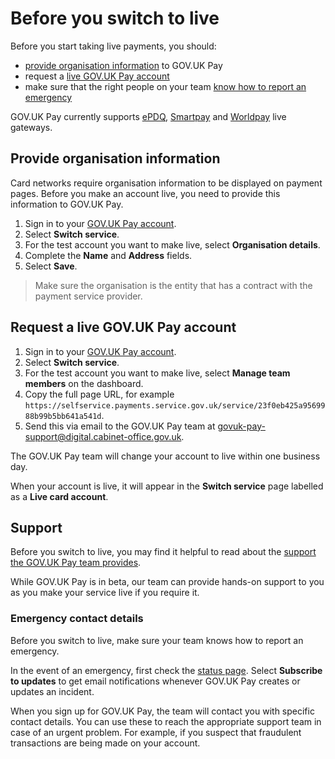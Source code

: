 # Before you switch to live 

Before you start taking live payments, you should: 

* [provide organisation information](#provide-organisation-information) to GOV.UK Pay 
* request a [live GOV.UK Pay account](#request-a-live-gov-uk-pay-account)
* make sure that the right people on your
team [know how to report an emergency](#emergency-contact-details)

GOV.UK Pay currently supports
[ePDQ](/switching_to_live/set_up_a_live_epdq_account),
[Smartpay](/switching_to_live/set_up_a_live_smartpay_account) and
[Worldpay](/switching_to_live/set_up_a_live_worldpay_account) live gateways.

## Provide organisation information

Card networks require organisation information to be displayed on payment
pages. Before you make an account live, you need to provide this information
to GOV.UK Pay.

1. Sign in to your [GOV.UK Pay
   account](https://selfservice.payments.service.gov.uk/login).
1. Select __Switch service__.
1. For the test account you want to make live, select __Organisation
   details__. 
1. Complete the __Name__ and __Address__ fields.
1. Select __Save__. 

> Make sure the organisation is the entity that has a contract with the
> payment service provider.

## Request a live GOV.UK Pay account

1. Sign in to your [GOV.UK Pay
   account](https://selfservice.payments.service.gov.uk/login).
1. Select __Switch service__.
1. For the test account you want to make live, select __Manage team members__
   on the dashboard. 
1. Copy the full page URL, for example   `https://selfservice.payments.service.gov.uk/service/23f0eb425a9569988b99b5bb641a541d`.
1. Send this via email to the GOV.UK Pay team at
   [govuk-pay-support@digital.cabinet-office.gov.uk](govuk-pay-support@digital.cabinet-office.gov.uk).

The GOV.UK Pay team will change your account to live within one business day.

When your account is live, it will appear in the __Switch service__ page
labelled as a __Live card account__.

## Support

Before you switch to live, you may find it helpful to read about the [support
the GOV.UK Pay team provides](/support_contact_and_more_information/#support).

While GOV.UK Pay is in beta, our team can provide hands-on support to you as you
make your service live if you require it. 

### Emergency contact details

Before you switch to live, make sure your team knows
how to report an emergency.

In the event of an emergency, first check the [status
page](https://payments.statuspage.io). Select __Subscribe to updates__ to get
email notifications whenever GOV.UK Pay creates or updates an incident.

When you sign up for GOV.UK Pay, the team will contact you with specific
contact details. You can use these to reach the appropriate support team in case of an urgent problem. For example, if you suspect that fraudulent transactions are being
made on your account.




